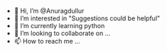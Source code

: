 - 👋 Hi, I’m @Anuragdullur
- 👀 I’m interested in "Suggestions could be helpful"
- 🌱 I’m currently learning python
- 💞️ I’m looking to collaborate on ...
- 📫 How to reach me ...

<!---
Anuragdullur/Anuragdullur is a ✨ special ✨ repository because its `README.md` (this file) appears on your GitHub profile.
You can click the Preview link to take a look at your changes.
--->
